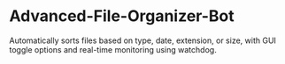 # Advanced-File-Organizer-Bot
Automatically sorts files based on type, date, extension, or size, with GUI toggle options and real-time monitoring using watchdog.
